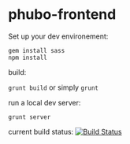 phubo-frontend
===============

Set up your dev environement:

```shell
gem install sass
npm install
```

build:

`grunt build` or simply `grunt`

run a local dev server:

`grunt server` 

current build status: [![Build Status](http://54.191.235.197:8081/buildStatus/icon?job=phubo-front)](http://54.191.235.197:8081/job/phubo-front/)
